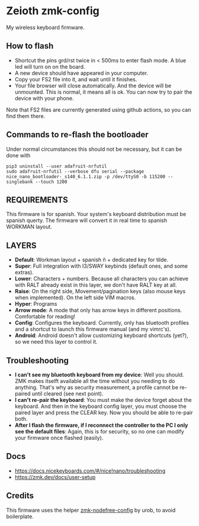# Zeioth zmk-config

My wireless keyboard firmware.

## How to flash

* Shortcut the pins grd/rst twice in < 500ms to enter flash mode.
  A blue led will turn on on the board.
* A new device should have appeared in your computer.
* Copy your FS2 file into it, and wait until it finishes.
* Your file browser will close automatically. And the device will be unmounted.
  This is normal, it means all is ok. You can now try to pair the device with
  your phone.

Note that FS2 files are currently generated using github actions, so you can
find them there.

## Commands to re-flash the bootloader

Under normal circumstances this should not be necessary, but it can be done with

    pip3 uninstall --user adafruit-nrfutil
    sudo adafruit-nrfutil --verbose dfu serial --package nice_nano_bootloader-_s140_6.1.1.zip -p /dev/ttyS0 -b 115200 --singlebank --touch 1200

## REQUIREMENTS

This firmware is for spanish. Your system's keyboard distribution must be
spanish querty. The firmware will convert it in real time to spanish WORKMAN layout.

## LAYERS

* **Default**: Workman layout + spanish ñ + dedicated key for tilde.
* **Super**: Full integration with I3/SWAY keybinds (default ones, and some extras).
* **Lower**: Characters + numbers. Because all characters you can achieve with RALT
         already exist in this layer, we don't have RALT key at all.
* **Raise**: On the right side, Movement/pagination keys (also mouse keys when
         implemented). On the left side VIM macros.
* **Hyper**: Programs
* **Arrow mode**: A mode that only has arrow keys in different positions.
                  Comfortable for reading!
* **Config**: Configures the keyboard. Currently, only has bluetooth profiles
              and a shortcut to launch this firmware manual (and my vimrc's).
* **Android**: Android doesn't allow customizing keyboard shortcuts (yet?), so
               we need this layer to control it.

## Troubleshooting

* **I can't see my bluetooth keyboard from my device**: Well you should.
ZMK makes itselft available all the time without you needing to do anything.
That's why as security measurement, a profile cannot be re-paired  until
cleared (see next point).
* **I can't re-pair the keyboard**: You must make the device forget about the
keyboard. And then in the keyboard config layer, you must choose the paired
layer and press the CLEAR key. Now you should be able to re-pair both.
* **After I flash the firmware, if I reconnect the controller to the PC I only
see the default files**: Again, this is for security, so no one can modify your
firmware once flashed (easily).

## Docs

* https://docs.nicekeyboards.com/#/nice!nano/troubleshooting
* https://zmk.dev/docs/user-setup

## Credits
This firmware uses the helper [zmk-nodefree-config](https://github.com/urob/zmk-nodefree-config) by urob, to avoid boilerplate.
